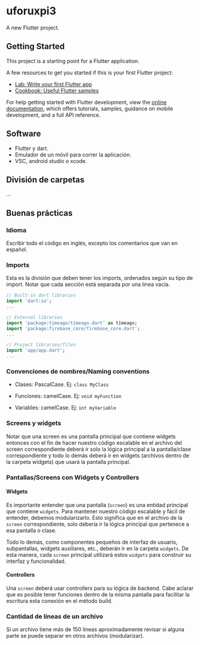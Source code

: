 # uforuxpi3

A new Flutter project.

## Getting Started

This project is a starting point for a Flutter application.

A few resources to get you started if this is your first Flutter project:

- [Lab: Write your first Flutter app](https://docs.flutter.dev/get-started/codelab)
- [Cookbook: Useful Flutter samples](https://docs.flutter.dev/cookbook)

For help getting started with Flutter development, view the
[online documentation](https://docs.flutter.dev/), which offers tutorials,
samples, guidance on mobile development, and a full API reference.

## Software

- Flutter y dart.
- Emulador de un móvil para correr la aplicación.
- VSC, android studio o xcode.

## División de carpetas
...


## Buenas prácticas

### Idioma

Escribir todo el código en inglés, excepto los comentarios que van en español.

### Imports

Esta es la división que deben tener los imports, ordenados según su tipo de import. Notar que cada sección está separada por una linea vacía.

```dart
// Built-in dart libraries
import 'dart:io';
...

// External libraries
import 'package:timeago/timeago.dart' as timeago;
import 'package:firebase_core/firebase_core.dart';
...

// Project libraries/files
import 'app/app.dart';
...
```

### Convenciones de nombres/Naming conventions

- Clases: PascalCase. Ej: `class MyClass`

- Funciones: camelCase. Ej: `void myFunction`

- Variables: camelCase. Ej: `int myVariable`

### Screens y widgets

Notar que una screen es una pantalla principal que contiene widgets entonces con el fin de hacer nuestro código escalable en el archivo del screen correspondiente deberá ir solo la lógica principal a la pantalla/clase correspondiente y todo lo demás deberá ir en widgets (archivos dentro de la carpeta widgets) que usará la pantalla principal.

### Pantallas/Screens con Widgets y Controllers

#### Widgets

Es importante entender que una pantalla (`screen`) es una entidad principal que contiene `widgets`. Para mantener nuestro código escalable y fácil de entender, debemos modularizarlo. Esto significa que en el archivo de la `screen` correspondiente, solo debería ir la lógica principal que pertenece a esa pantalla o clase.

Todo lo demás, como componentes pequeños de interfaz de usuario, subpantallas, widgets auxiliares, etc., deberán ir en la carpeta `widgets`. De esta manera, cada `screen` principal utilizará estos `widgets` para construir su interfaz y funcionalidad.

#### Controllers

Una `screen` deberá usar controllers para su lógica de backend. Cabe aclarar que es posible tener funciones dentro de la misma pantalla para facilitar la escritura esta conexión en el método build.

### Cantidad de líneas de un archivo

Si un archivo tiene más de 150 líneas aproximadamente revisar si alguna parte se puede separar en otros archivos (modularizar).
